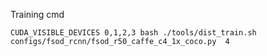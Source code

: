  Training cmd
 ```
 CUDA_VISIBLE_DEVICES 0,1,2,3 bash ./tools/dist_train.sh configs/fsod_rcnn/fsod_r50_caffe_c4_1x_coco.py  4
 ```
